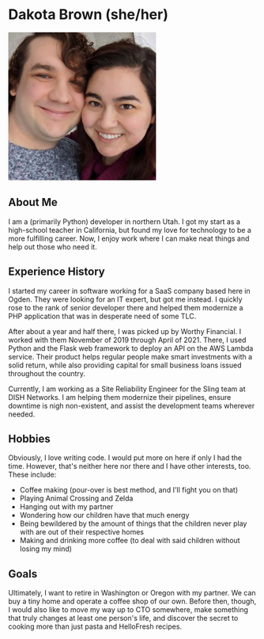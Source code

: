 Dakota Brown (she/her)
==

![My partner and me](assets/profile.png)

About Me
--

I am a (primarily Python) developer in northern Utah. I got my start as a high-school teacher in California, but found my love for technology to be a more fulfilling career. Now, I enjoy work where I can make neat things and help out those who need it.

Experience History
--

I started my career in software working for a SaaS company based here in Ogden. They were looking for an IT expert, but got me instead. I quickly rose to the rank of senior developer there and helped them modernize a PHP application that was in desperate need of some TLC.

After about a year and half there, I was picked up by Worthy Financial. I worked with them November of 2019 through April of 2021. There, I used Python and the Flask web framework to deploy an API on the AWS Lambda service. Their product helps regular people make smart investments with a solid return, while also providing capital for small business loans issued throughout the country.

Currently, I am working as a Site Reliability Engineer for the Sling team at DISH Networks. I am helping them modernize their pipelines, ensure downtime is nigh non-existent, and assist the development teams wherever needed.

Hobbies
--

Obviously, I love writing code. I would put more on here if only I had the time. However, that's neither here nor there and I have other interests, too. These include:

* Coffee making (pour-over is best method, and I'll fight you on that)
* Playing Animal Crossing and Zelda
* Hanging out with my partner
* Wondering how our children have that much energy
* Being bewildered by the amount of things that the children never play with are out of their respective homes
* Making and drinking more coffee (to deal with said children without losing my mind)

Goals
--

Ultimately, I want to retire in Washington or Oregon with my partner. We can buy a tiny home and operate a coffee shop of our own. Before then, though, I would also like to move my way up to CTO somewhere, make something that truly changes at least one person's life, and discover the secret to cooking more than just pasta and HelloFresh recipes.
